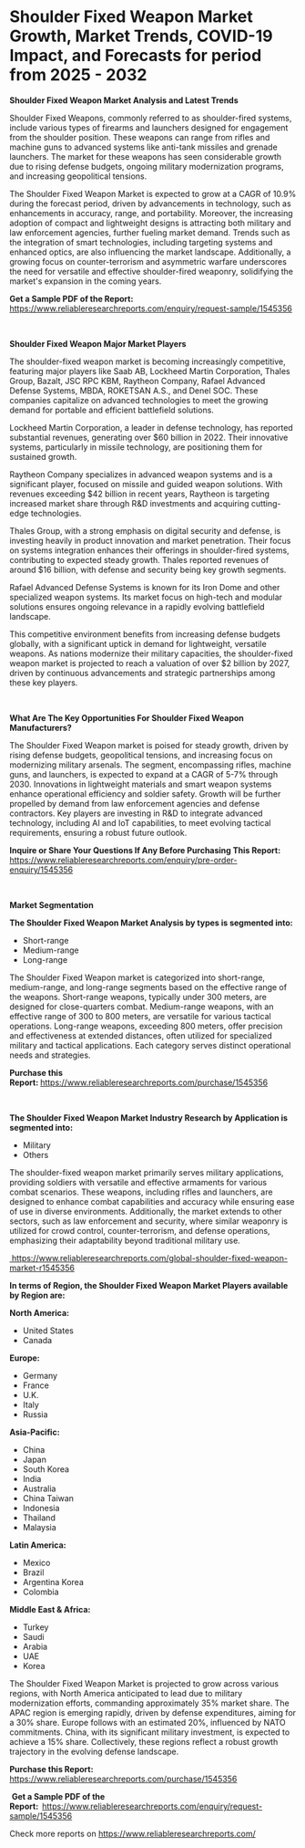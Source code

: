 <p><h1>Shoulder Fixed Weapon Market Growth, Market Trends, COVID-19 Impact, and Forecasts for period from 2025 - 2032</h1></p><p><strong>Shoulder Fixed Weapon Market Analysis and Latest Trends</strong></p>
<p><p>Shoulder Fixed Weapons, commonly referred to as shoulder-fired systems, include various types of firearms and launchers designed for engagement from the shoulder position. These weapons can range from rifles and machine guns to advanced systems like anti-tank missiles and grenade launchers. The market for these weapons has seen considerable growth due to rising defense budgets, ongoing military modernization programs, and increasing geopolitical tensions.</p><p>The Shoulder Fixed Weapon Market is expected to grow at a CAGR of 10.9% during the forecast period, driven by advancements in technology, such as enhancements in accuracy, range, and portability. Moreover, the increasing adoption of compact and lightweight designs is attracting both military and law enforcement agencies, further fueling market demand. Trends such as the integration of smart technologies, including targeting systems and enhanced optics, are also influencing the market landscape. Additionally, a growing focus on counter-terrorism and asymmetric warfare underscores the need for versatile and effective shoulder-fired weaponry, solidifying the market's expansion in the coming years.</p></p>
<p><strong>Get a Sample PDF of the Report:&nbsp;</strong> <a href="https://www.reliableresearchreports.com/enquiry/request-sample/1545356?utm_campaign=28&utm_medium=2&utm_source=Github&utm_content=ia&utm_term=27022025&utm_id=shoulder-fixed-weapon">https://www.reliableresearchreports.com/enquiry/request-sample/1545356</a></p>
<p>&nbsp;</p>
<p><strong>Shoulder Fixed Weapon Major Market Players</strong></p>
<p><p>The shoulder-fixed weapon market is becoming increasingly competitive, featuring major players like Saab AB, Lockheed Martin Corporation, Thales Group, Bazalt, JSC RPC KBM, Raytheon Company, Rafael Advanced Defense Systems, MBDA, ROKETSAN A.S., and Denel SOC. These companies capitalize on advanced technologies to meet the growing demand for portable and efficient battlefield solutions.</p><p>Lockheed Martin Corporation, a leader in defense technology, has reported substantial revenues, generating over $60 billion in 2022. Their innovative systems, particularly in missile technology, are positioning them for sustained growth.</p><p>Raytheon Company specializes in advanced weapon systems and is a significant player, focused on missile and guided weapon solutions. With revenues exceeding $42 billion in recent years, Raytheon is targeting increased market share through R&D investments and acquiring cutting-edge technologies.</p><p>Thales Group, with a strong emphasis on digital security and defense, is investing heavily in product innovation and market penetration. Their focus on systems integration enhances their offerings in shoulder-fired systems, contributing to expected steady growth. Thales reported revenues of around $16 billion, with defense and security being key growth segments.</p><p>Rafael Advanced Defense Systems is known for its Iron Dome and other specialized weapon systems. Its market focus on high-tech and modular solutions ensures ongoing relevance in a rapidly evolving battlefield landscape.</p><p>This competitive environment benefits from increasing defense budgets globally, with a significant uptick in demand for lightweight, versatile weapons. As nations modernize their military capacities, the shoulder-fixed weapon market is projected to reach a valuation of over $2 billion by 2027, driven by continuous advancements and strategic partnerships among these key players.</p></p>
<p>&nbsp;</p>
<p><strong>What Are The Key Opportunities For Shoulder Fixed Weapon Manufacturers?</strong></p>
<p><p>The Shoulder Fixed Weapon market is poised for steady growth, driven by rising defense budgets, geopolitical tensions, and increasing focus on modernizing military arsenals. The segment, encompassing rifles, machine guns, and launchers, is expected to expand at a CAGR of 5-7% through 2030. Innovations in lightweight materials and smart weapon systems enhance operational efficiency and soldier safety. Growth will be further propelled by demand from law enforcement agencies and defense contractors. Key players are investing in R&D to integrate advanced technology, including AI and IoT capabilities, to meet evolving tactical requirements, ensuring a robust future outlook.</p></p>
<p><strong>Inquire or Share Your Questions If Any Before Purchasing This Report:</strong> <a href="https://www.reliableresearchreports.com/enquiry/pre-order-enquiry/1545356?utm_campaign=28&utm_medium=2&utm_source=Github&utm_content=ia&utm_term=27022025&utm_id=shoulder-fixed-weapon">https://www.reliableresearchreports.com/enquiry/pre-order-enquiry/1545356</a></p>
<p>&nbsp;</p>
<p><strong>Market Segmentation</strong></p>
<p><strong>The Shoulder Fixed Weapon Market Analysis by types is segmented into:</strong></p>
<p><ul><li>Short-range</li><li>Medium-range</li><li>Long-range</li></ul></p>
<p><p>The Shoulder Fixed Weapon market is categorized into short-range, medium-range, and long-range segments based on the effective range of the weapons. Short-range weapons, typically under 300 meters, are designed for close-quarters combat. Medium-range weapons, with an effective range of 300 to 800 meters, are versatile for various tactical operations. Long-range weapons, exceeding 800 meters, offer precision and effectiveness at extended distances, often utilized for specialized military and tactical applications. Each category serves distinct operational needs and strategies.</p></p>
<p><strong>Purchase this Report:&nbsp;</strong><a href="https://www.reliableresearchreports.com/purchase/1545356?utm_campaign=28&utm_medium=2&utm_source=Github&utm_content=ia&utm_term=27022025&utm_id=shoulder-fixed-weapon">https://www.reliableresearchreports.com/purchase/1545356</a></p>
<p>&nbsp;</p>
<p><strong>The Shoulder Fixed Weapon Market Industry Research by Application is segmented into:</strong></p>
<p><ul><li>Military</li><li>Others</li></ul></p>
<p><p>The shoulder-fixed weapon market primarily serves military applications, providing soldiers with versatile and effective armaments for various combat scenarios. These weapons, including rifles and launchers, are designed to enhance combat capabilities and accuracy while ensuring ease of use in diverse environments. Additionally, the market extends to other sectors, such as law enforcement and security, where similar weaponry is utilized for crowd control, counter-terrorism, and defense operations, emphasizing their adaptability beyond traditional military use.</p></p>
<p><a href="https://www.reliableresearchreports.com/global-shoulder-fixed-weapon-market-r1545356?utm_campaign=28&utm_medium=2&utm_source=Github&utm_content=ia&utm_term=27022025&utm_id=shoulder-fixed-weapon">&nbsp;https://www.reliableresearchreports.com/global-shoulder-fixed-weapon-market-r1545356</a></p>
<p><strong>In terms of Region, the Shoulder Fixed Weapon Market Players available by Region are:</strong></p>
<p>
    <p> <strong> North America: </strong>
        <ul>
            <li>United States</li>
            <li>Canada</li>
        </ul>
        </p> 
    <p> <strong> Europe: </strong>
        <ul>
            <li>Germany</li>
            <li>France</li>
            <li>U.K.</li>
            <li>Italy</li>
            <li>Russia</li>
        </ul>
        </p> 
    <p> <strong> Asia-Pacific: </strong>
        <ul>
            <li>China</li>
            <li>Japan</li>
            <li>South Korea</li>
            <li>India</li>
            <li>Australia</li>
            <li>China Taiwan</li>
            <li>Indonesia</li>
            <li>Thailand</li>
            <li>Malaysia</li>
        </ul>
        </p> 
    <p> <strong> Latin America: </strong>
        <ul>
            <li>Mexico</li>
            <li>Brazil</li>
            <li>Argentina Korea</li>
            <li>Colombia</li>
        </ul>
        </p> 
    <p> <strong> Middle East & Africa: </strong>
        <ul>
            <li>Turkey</li>
            <li>Saudi</li>
            <li>Arabia</li>
            <li>UAE</li>
            <li>Korea</li>
        </ul>
    </p>
    </p>
<p><p>The Shoulder Fixed Weapon Market is projected to grow across various regions, with North America anticipated to lead due to military modernization efforts, commanding approximately 35% market share. The APAC region is emerging rapidly, driven by defense expenditures, aiming for a 30% share. Europe follows with an estimated 20%, influenced by NATO commitments. China, with its significant military investment, is expected to achieve a 15% share. Collectively, these regions reflect a robust growth trajectory in the evolving defense landscape.</p></p>
<p><strong>Purchase this Report: </strong><a href="https://www.reliableresearchreports.com/purchase/1545356?utm_campaign=28&utm_medium=2&utm_source=Github&utm_content=ia&utm_term=27022025&utm_id=shoulder-fixed-weapon">https://www.reliableresearchreports.com/purchase/1545356</a></p>
<p>&nbsp;<strong>Get a Sample PDF of the Report:&nbsp;&nbsp;</strong><a href="https://www.reliableresearchreports.com/enquiry/request-sample/1545356?utm_campaign=28&utm_medium=2&utm_source=Github&utm_content=ia&utm_term=27022025&utm_id=shoulder-fixed-weapon">https://www.reliableresearchreports.com/enquiry/request-sample/1545356</a></p>
<p><strong></strong></p>
<p>Check more reports on <a href="https://www.reliableresearchreports.com/?utm_campaign=28&utm_medium=2&utm_source=Github&utm_content=ia&utm_term=27022025&utm_id=shoulder-fixed-weapon">https://www.reliableresearchreports.com/</a></p>